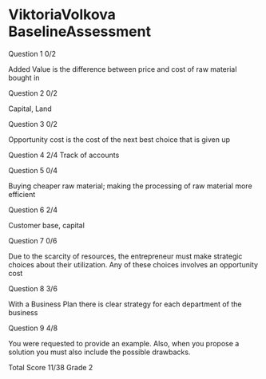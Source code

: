 # ViktoriaVolkova BaselineAssessment

Question 1    0/2

Added Value is the difference between price and cost of raw material bought in
 
Question 2    0/2

Capital,  Land

Question 3    0/2

Opportunity cost is the cost of the next best choice that is given up

Question 4    2/4
Track of accounts

Question 5    0/4

Buying cheaper raw material; making the processing of raw material more efficient

Question 6    2/4

Customer base,  capital

Question 7    0/6

Due to the scarcity of resources,  the entrepreneur must make strategic choices about their utilization.  Any of these choices involves an opportunity cost

Question 8    3/6

With a Business Plan there is clear strategy for each department of the business

Question 9    4/8

You were requested to provide an example.  Also, when you propose a solution you must also include the possible drawbacks.

Total Score 11/38 Grade 2

